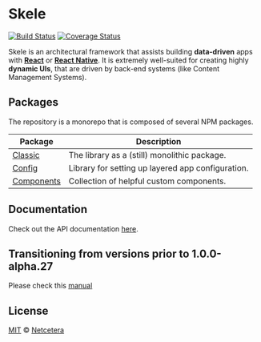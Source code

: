 # Skele

[![Build Status](https://img.shields.io/travis/netceteragroup/skele/master.svg?style=flat-square)](https://travis-ci.org/netceteragroup/skele)
[![Coverage Status](https://img.shields.io/coveralls/netceteragroup/skele/master.svg?style=flat-square)](https://coveralls.io/github/netceteragroup/skele?branch=master)

Skele is an architectural framework that assists building
**data-driven** apps with **[React](https://facebook.github.io/react/)** or
**[React Native](https://facebook.github.io/react-native/)**.
It is extremely well-suited for creating highly **dynamic UIs**,
that are driven by back-end systems (like Content Management Systems).

## Packages

The repository is a monorepo that is composed of several NPM packages.

| Package                            | Description                                       |
| ---------------------------------- | ------------------------------------------------- |
| [Classic](/packages/classic)       | The library as a (still) monolithic package.      |
| [Config](/packages/config)         | Library for setting up layered app configuration. |
| [Components](/packages/components) | Collection of helpful custom components.          |

## Documentation

Check out the API documentation [here](https://netcetera.gitbooks.io/skele/).

## Transitioning from versions prior to 1.0.0-alpha.27

Please check this [manual](./packages/classc/docs/transitioning-from-girders-elements.md)

## License

[MIT](./LICENSE) &copy; [Netcetera](https://www.netcetera.com)
